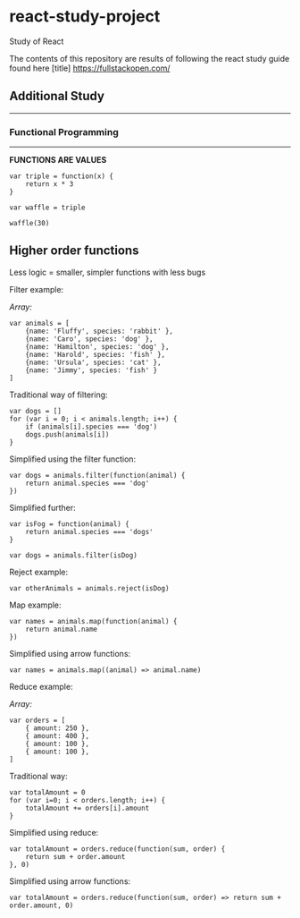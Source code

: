 # react-study-project
Study of React 

The contents of this repository are results of following the react study guide found here [title] https://fullstackopen.com/

## Additional Study 
---

### Functional Programming
---

**FUNCTIONS ARE VALUES**

```
var triple = function(x) {
    return x * 3
}

var waffle = triple

waffle(30)
```

Higher order functions
---

Less logic = smaller, simpler functions with less bugs

Filter example:

*Array:*
```
var animals = [
    {name: 'Fluffy', species: 'rabbit' },
    {name: 'Caro', species: 'dog' },
    {name: 'Hamilton', species: 'dog' },
    {name: 'Harold', species: 'fish' },
    {name: 'Ursula', species: 'cat' },
    {name: 'Jimmy', species: 'fish' }
]
```

Traditional way of filtering:
```
var dogs = []
for (var i = 0; i < animals.length; i++) {
    if (animals[i].species === 'dog')
    dogs.push(animals[i])
}
```

Simplified using the filter function:
```
var dogs = animals.filter(function(animal) {
    return animal.species === 'dog'
})
```

Simplified further:
```
var isFog = function(animal) {
    return animal.species === 'dogs'
}

var dogs = animals.filter(isDog)
```

Reject example:
```
var otherAnimals = animals.reject(isDog)
```

Map example:
```
var names = animals.map(function(animal) {
    return animal.name
})
```

Simplified using arrow functions:
```
var names = animals.map((animal) => animal.name)
```

Reduce example: 

*Array:*
```
var orders = [
    { amount: 250 },
    { amount: 400 },
    { amount: 100 },
    { amount: 100 },    
]
```

Traditional way:
```
var totalAmount = 0
for (var i=0; i < orders.length; i++) {
    totalAmount += orders[i].amount
}
```

Simplified using reduce:
```
var totalAmount = orders.reduce(function(sum, order) {
    return sum + order.amount
}, 0)
```

Simplified using arrow functions:
```
var totalAmount = orders.reduce(function(sum, order) => return sum + order.amount, 0)
```
